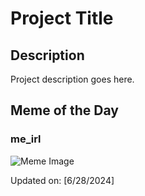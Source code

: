 # Project Title

## Description

Project description goes here.

## Meme of the Day

### me_irl
![Meme Image](https://i.redd.it/ee6x2mo64r8d1.png)

Updated on: [6/28/2024]